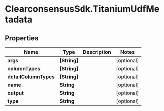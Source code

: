 # ClearconsensusSdk.TitaniumUdfMetadata

## Properties

Name | Type | Description | Notes
------------ | ------------- | ------------- | -------------
**args** | **[String]** |  | [optional] 
**columnTypes** | **[String]** |  | [optional] 
**detailColumnTypes** | **[String]** |  | [optional] 
**name** | **String** |  | [optional] 
**output** | **String** |  | [optional] 
**type** | **String** |  | [optional] 


